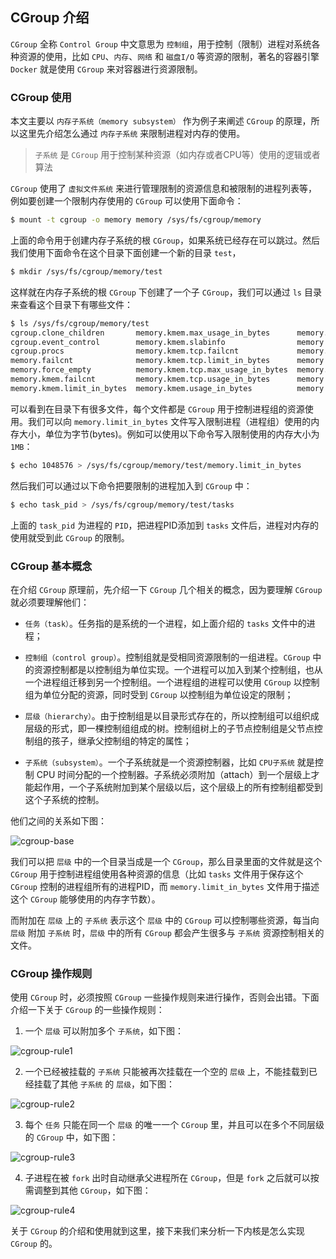 ## CGroup 介绍

`CGroup` 全称 `Control Group` 中文意思为 `控制组`，用于控制（限制）进程对系统各种资源的使用，比如 `CPU`、`内存`、`网络` 和 `磁盘I/O` 等资源的限制，著名的容器引擎 `Docker` 就是使用 `CGroup` 来对容器进行资源限制。

### CGroup 使用

本文主要以 `内存子系统（memory subsystem）` 作为例子来阐述 `CGroup` 的原理，所以这里先介绍怎么通过 `内存子系统` 来限制进程对内存的使用。

> `子系统` 是 `CGroup` 用于控制某种资源（如内存或者CPU等）使用的逻辑或者算法

`CGroup` 使用了 `虚拟文件系统` 来进行管理限制的资源信息和被限制的进程列表等，例如要创建一个限制内存使用的 `CGroup` 可以使用下面命令：
```bash
$ mount -t cgroup -o memory memory /sys/fs/cgroup/memory
```
上面的命令用于创建内存子系统的根 `CGroup`，如果系统已经存在可以跳过。然后我们使用下面命令在这个目录下面创建一个新的目录 `test`，
```bash
$ mkdir /sys/fs/cgroup/memory/test
```
这样就在内存子系统的根 `CGroup` 下创建了一个子 `CGroup`，我们可以通过 `ls` 目录来查看这个目录下有哪些文件：
```bash
$ ls /sys/fs/cgroup/memory/test
cgroup.clone_children       memory.kmem.max_usage_in_bytes      memory.limit_in_bytes            memory.numa_stat            memory.use_hierarchy
cgroup.event_control        memory.kmem.slabinfo                memory.max_usage_in_bytes        memory.oom_control          notify_on_release
cgroup.procs                memory.kmem.tcp.failcnt             memory.memsw.failcnt             memory.pressure_level       tasks
memory.failcnt              memory.kmem.tcp.limit_in_bytes      memory.memsw.limit_in_bytes      memory.soft_limit_in_bytes
memory.force_empty          memory.kmem.tcp.max_usage_in_bytes  memory.memsw.max_usage_in_bytes  memory.stat
memory.kmem.failcnt         memory.kmem.tcp.usage_in_bytes      memory.memsw.usage_in_bytes      memory.swappiness
memory.kmem.limit_in_bytes  memory.kmem.usage_in_bytes          memory.move_charge_at_immigrate  memory.usage_in_bytes
```
可以看到在目录下有很多文件，每个文件都是 `CGroup` 用于控制进程组的资源使用。我们可以向 `memory.limit_in_bytes` 文件写入限制进程（进程组）使用的内存大小，单位为字节(bytes)。例如可以使用以下命令写入限制使用的内存大小为 `1MB`：
```bash
$ echo 1048576 > /sys/fs/cgroup/memory/test/memory.limit_in_bytes
```
然后我们可以通过以下命令把要限制的进程加入到 `CGroup` 中：
```bash
$ echo task_pid > /sys/fs/cgroup/memory/test/tasks
```
上面的 `task_pid` 为进程的 `PID`，把进程PID添加到 `tasks` 文件后，进程对内存的使用就受到此 `CGroup` 的限制。

### CGroup 基本概念

在介绍 `CGroup` 原理前，先介绍一下 `CGroup` 几个相关的概念，因为要理解 `CGroup` 就必须要理解他们：

* `任务（task）`。任务指的是系统的一个进程，如上面介绍的 `tasks` 文件中的进程；

* `控制组（control group）`。控制组就是受相同资源限制的一组进程。`CGroup` 中的资源控制都是以控制组为单位实现。一个进程可以加入到某个控制组，也从一个进程组迁移到另一个控制组。一个进程组的进程可以使用 `CGroup` 以控制组为单位分配的资源，同时受到 `CGroup` 以控制组为单位设定的限制；

* `层级（hierarchy）`。由于控制组是以目录形式存在的，所以控制组可以组织成层级的形式，即一棵控制组组成的树。控制组树上的子节点控制组是父节点控制组的孩子，继承父控制组的特定的属性；

* `子系统（subsystem）`。一个子系统就是一个资源控制器，比如 `CPU子系统` 就是控制 CPU 时间分配的一个控制器。子系统必须附加（attach）到一个层级上才能起作用，一个子系统附加到某个层级以后，这个层级上的所有控制组都受到这个子系统的控制。

他们之间的关系如下图：

![cgroup-base](https://raw.githubusercontent.com/liexusong/linux-kernel-analyze/master/images/cgroup-base.jpg)

我们可以把 `层级` 中的一个目录当成是一个 `CGroup`，那么目录里面的文件就是这个 `CGroup` 用于控制进程组使用各种资源的信息（比如 `tasks` 文件用于保存这个 `CGroup` 控制的进程组所有的进程PID，而 `memory.limit_in_bytes` 文件用于描述这个 `CGroup` 能够使用的内存字节数）。

而附加在 `层级` 上的 `子系统` 表示这个 `层级` 中的 `CGroup` 可以控制哪些资源，每当向 `层级` 附加 `子系统` 时，`层级` 中的所有 `CGroup` 都会产生很多与 `子系统` 资源控制相关的文件。

### CGroup 操作规则

使用 `CGroup` 时，必须按照 `CGroup` 一些操作规则来进行操作，否则会出错。下面介绍一下关于 `CGroup` 的一些操作规则：

1. 一个 `层级` 可以附加多个 `子系统`，如下图：

![cgroup-rule1](https://raw.githubusercontent.com/liexusong/linux-kernel-analyze/master/images/cgroup-rule1.jpeg)

2. 一个已经被挂载的 `子系统` 只能被再次挂载在一个空的 `层级` 上，不能挂载到已经挂载了其他 `子系统` 的 `层级`，如下图：

![cgroup-rule2](https://raw.githubusercontent.com/liexusong/linux-kernel-analyze/master/images/cgroup-rule2.jpeg)

3. 每个 `任务` 只能在同一个 `层级` 的唯一一个 `CGroup` 里，并且可以在多个不同层级的 `CGroup` 中，如下图：

![cgroup-rule3](https://raw.githubusercontent.com/liexusong/linux-kernel-analyze/master/images/cgroup-rule3.jpeg)

4. 子进程在被 `fork` 出时自动继承父进程所在 `CGroup`，但是 `fork` 之后就可以按需调整到其他 `CGroup`，如下图：

![cgroup-rule4](https://raw.githubusercontent.com/liexusong/linux-kernel-analyze/master/images/cgroup-rule4.jpeg)

关于 `CGroup` 的介绍和使用就到这里，接下来我们来分析一下内核是怎么实现 `CGroup` 的。